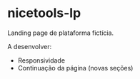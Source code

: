 # nicetools-lp

Landing page de plataforma fictícia.

A desenvolver: 
  - Responsividade
  - Continuação da página (novas seções)
